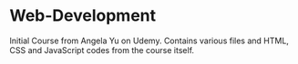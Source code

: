 # Web-Development
Initial Course from Angela Yu on Udemy.
Contains various files and HTML, CSS and JavaScript codes from the course itself.
